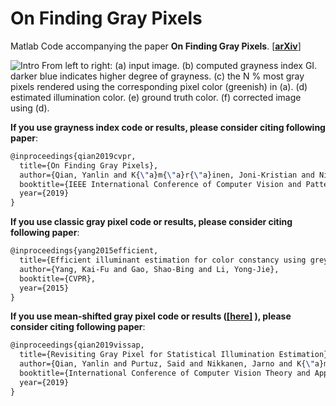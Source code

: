 # On Finding Gray Pixels
Matlab Code accompanying the paper **On Finding Gray Pixels**. [[**arXiv**]](https://arxiv.org/abs/1901.03198)

![Intro](/home/qian2/qian2_old/CC/Grayness-Index/intro.jpg  "Intro")
From left to right: (a) input image. (b) computed grayness index GI. darker blue indicates higher degree of grayness. (c) the N % most gray pixels rendered using the corresponding pixel color (greenish) in (a). (d) estimated illumination color. (e) ground truth color. (f) corrected image using (d).

**If you use grayness index code or results, please consider citing following paper**:

```latex
@inproceedings{qian2019cvpr,
  title={On Finding Gray Pixels},
  author={Qian, Yanlin and K{\"a}m{\"a}r{\"a}inen, Joni-Kristian and Nikkanen, Jarno and Matas, Jiri},
  booktitle={IEEE International Conference of Computer Vision and Pattern Recognition},
  year={2019}
}
```

**If you use classic gray pixel code or results, please consider citing following paper**:

```latex
@inproceedings{yang2015efficient,
  title={Efficient illuminant estimation for color constancy using grey pixels},
  author={Yang, Kai-Fu and Gao, Shao-Bing and Li, Yong-Jie},
  booktitle={CVPR},
  year={2015}
}
```

**If you use mean-shifted gray pixel code or results ([[**here**]](https://github.com/yanlinqian/Mean-shifted-Gray-Pixel) ), please consider citing following paper**:

```latex
@inproceedings{qian2019vissap,
  title={Revisiting Gray Pixel for Statistical Illumination Estimation},
  author={Qian, Yanlin and Purtuz, Said and Nikkanen, Jarno and K{\"a}m{\"a}r{\"a}inen, Joni-Kristian and Matas, Jiri},
  booktitle={International Conference of Computer Vision Theory and Applications},
  year={2019}
}
```